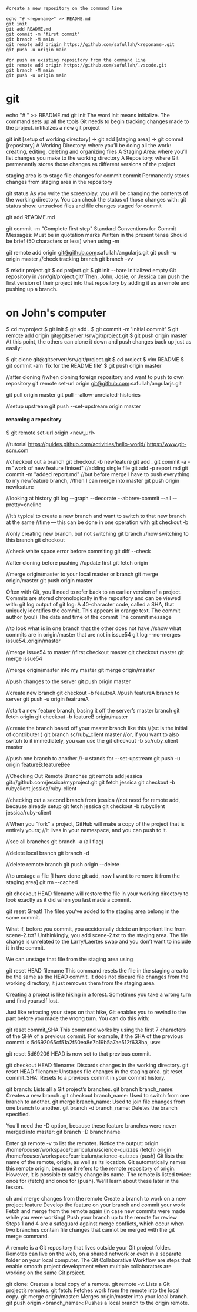 
```git
#create a new repository on the command line

echo "# <reponame>" >> README.md
git init
git add README.md
git commit -m "first commit"
git branch -M main
git remote add origin https://github.com/safullah/<reponame>.git
git push -u origin main

#or push an existing repository from the command line
git remote add origin https://github.com/safullah/.vscode.git
git branch -M main
git push -u origin main
```

# git
echo "# <reponame>" >> README.md
git init 
The word init means initialize. The command sets up all the tools Git needs to begin tracking changes made to the project.
intitialzes a new git project

git init [setup of working directory] -> git add [staging area] -> git commit [repository]
A Working Directory: where you’ll be doing all the work: creating, editing, deleting and organizing files
A Staging Area: where you’ll list changes you make to the working directory
A Repository: where Git permanently stores those changes as different versions of the project

staging area is to stage file changes for commit
commit Permanently stores  changes from staging area in the repository

git status 
As you write the screenplay, you will be changing the contents of the working directory. You can check the status of those changes with:
git status show: untracked files and file changes staged for commit

git add README.md

git commit -m "Complete first step"
Standard Conventions for Commit Messages:
Must be in quotation marks
Written in the present tense
Should be brief (50 characters or less) when using -m

git remote add origin git@github.com:safullah/angularjs.git
git push -u origin master
//check tracking branch
git branch -vv

$ mkdir project.git
$ cd project.git
$ git init --bare
Initialized empty Git repository in /srv/git/project.git/
Then, John, Josie, or Jessica can push the first version of their project into that repository by adding it as a remote and pushing up a branch. 

# on John's computer
$ cd myproject
$ git init
$ git add .
$ git commit -m 'initial commit'
$ git remote add origin git@gitserver:/srv/git/project.git
$ git push origin master
At this point, the others can clone it down and push changes back up just as easily:

$ git clone git@gitserver:/srv/git/project.git
$ cd project
$ vim README
$ git commit -am 'fix for the README file'
$ git push origin master

//after cloning
//when cloning foreign repository and want to push to own repository
git remote set-url origin git@github.com:safullah/angularjs.git

git pull origin master
git pull --allow-unrelated-histories <branch>

//setup upstream
git push --set-upstream origin master

#### renaming a repository
$ git remote set-url origin <new_url>

//tutorial
https://guides.github.com/activities/hello-world/
https://www.git-scm.com

//checkout out a branch 
git checkout -b newfeature
git add . 
git commit -a -m "work of new feature finised"
//adding single file
git add -p report.md
git commit -m "added report.md"
//but before merge I have to push everything to my newfeature branch, 
//then I can merge into master
git push origin newfeature

//looking at history
git log --graph --decorate --abbrev-commit --all --pretty=oneline

//It’s typical to create a new branch and want to switch to that new branch at the same
//time — this can be done in one operation with 
git checkout -b <newbranchname>

//only creating new branch, but not switching
git branch <newbranchname>
//now switching to this branch
git checkout <newbranchname>

//check white space error before commiting
git diff --check

//after cloning before pushing
//update first
git fetch origin

//merge origin/master to your local master or branch
git merge origin/master
git push origin master

Often with Git, you’ll need to refer back to an earlier version of a project. Commits are stored chronologically in the repository and can be viewed with: git log
output of git log:
A 40-character code, called a SHA, that uniquely identifies the commit. This appears in orange text.
The commit author (you!)
The date and time of the commit
The commit message

//to look what is in one branch that the other does not have
//show what commits are in origin/master that are not in issue54
git log --no-merges issue54..origin/master

//merge issue54 to master
//first checkout master
git checkout master
git merge issue54

//merge origin/master into my master
git merge origin/master

//push changes to the server
git push origin master

//create new branch
git checkout -b feautreA
//push featureA branch to server
git push -u origin featrureA

//start a new feature branch, basing it off the server’s master branch
git fetch origin
git checkout -b featureB origin/master

//create the branch based off your master branch like this
//(sc is the initial of contributer )
git branch sc/ruby_client master
//or, if you want to also switch to it immediately, you can use the 
git checkout -b sc/ruby_client master

//push one branch to another
//-u stands for --set-upstream
git push -u origin featureB:featureBee


//Checking Out Remote Branches
git remote add jessica git://github.com/jessica/myproject.git
git fetch jessica
git checkout -b rubyclient jessica/ruby-client

//checking out a second branch from jessica
//not need for remote add, because already setup
git fetch jessica
git checkout -b rubyclient jessica/ruby-client

//When you “fork” a project, GitHub will make a copy of the project that is entirely yours;
//it lives in your namespace, and you can push to it.

//see all branches
git branch -a (all flag)

//delete local branch
git branch -d <name of branch>

//delete remote branch
git push origin --delete <name of branch>

//to unstage a file [I have done git add, now I want to remove it from the staging area]
git rm --cached <file> 

git checkout HEAD filename
will restore the file in your working directory to look exactly as it did when you last made a commit.

git reset
Great! The files you’ve added to the staging area belong in the same commit.

What if, before you commit, you accidentally delete an important line from scene-2.txt? Unthinkingly, you add scene-2.txt to the staging area. The file change is unrelated to the Larry/Laertes swap and you don’t want to include it in the commit.

We can unstage that file from the staging area using

git reset HEAD filename
This command resets the file in the staging area to be the same as the HEAD commit. It does not discard file changes from the working directory, it just removes them from the staging area.

Creating a project is like hiking in a forest. Sometimes you take a wrong turn and find yourself lost.

Just like retracing your steps on that hike, Git enables you to rewind to the part before you made the wrong turn. You can do this with:

git reset commit_SHA
This command works by using the first 7 characters of the SHA of a previous commit. For example, if the SHA of the previous commit is 5d692065cf51a2f50ea8e7b19b5a7ae512f633ba, use:

git reset 5d69206
HEAD is now set to that previous commit.

git checkout HEAD filename: Discards changes in the working directory.
git reset HEAD filename: Unstages file changes in the staging area.
git reset commit_SHA: Resets to a previous commit in your commit history.

git branch: Lists all a Git project’s branches.
git branch branch_name: Creates a new branch.
git checkout branch_name: Used to switch from one branch to another.
git merge branch_name: Used to join file changes from one branch to another.
git branch -d branch_name: Deletes the branch specified.

You’ll need the -D option, because these feature branches were never merged into master:
git branch -D branchname

Enter git remote -v to list the remotes.
Notice the output:
origin    /home/ccuser/workspace/curriculum/science-quizzes (fetch)
origin    /home/ccuser/workspace/curriculum/science-quizzes (push)
Git lists the name of the remote, origin, as well as its location.
Git automatically names this remote origin, because it refers to the remote repository of origin. However, it is possible to safely change its name.
The remote is listed twice: once for (fetch) and once for (push). We’ll learn about these later in the lesson.

ch and merge changes from the remote
Create a branch to work on a new project feature
Develop the feature on your branch and commit your work
Fetch and merge from the remote again (in case new commits were made while you were working)
Push your branch up to the remote for review
Steps 1 and 4 are a safeguard against merge conflicts, which occur when two branches contain file changes that cannot be merged with the git merge command.

A remote is a Git repository that lives outside your Git project folder. Remotes can live on the web, on a shared network or even in a separate folder on your local computer.
The Git Collaborative Workflow are steps that enable smooth project development when multiple collaborators are working on the same Git project.

git clone: Creates a local copy of a remote.
git remote -v: Lists a Git project’s remotes.
git fetch: Fetches work from the remote into the local copy.
git merge origin/master: Merges origin/master into your local branch.
git push origin <branch_name>: Pushes a local branch to the origin remote.

